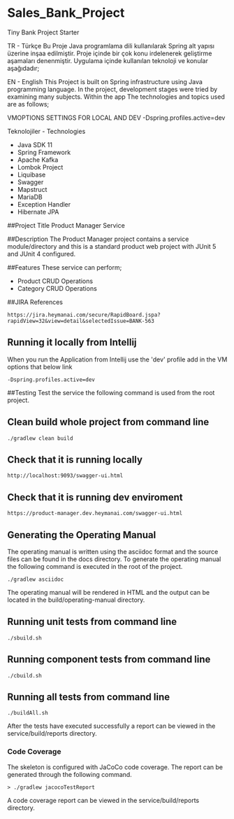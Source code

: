# Sales_Bank_Project
Tiny Bank Project Starter

TR - Türkçe
Bu Proje Java programlama dili kullanılarak Spring alt yapısı üzerine inşaa edilmiştir. 
Proje içinde bir çok konu irdelenerek geliştirme aşamaları denenmiştir. Uygulama içinde
kullanılan teknoloji ve konular aşağıdadır;

EN - English
This Project is built on Spring infrastructure using Java programming language.
In the project, development stages were tried by examining many subjects.
Within the app The technologies and topics used are as follows;



VMOPTIONS SETTINGS FOR LOCAL AND DEV
-Dspring.profiles.active=dev


Teknolojiler - Technologies
- Java SDK 11 
- Spring Framework
- Apache Kafka
- Lombok Project
- Liquibase
- Swagger
- Mapstruct
- MariaDB
- Exception Handler
- Hibernate JPA


##Project Title
Product Manager Service

##Description
The Product Manager project contains a service module/directory and this is a standard product web project with 
JUnit 5 and JUnit 4 configured. 

##Features
These service can perform;
<ul>
<li>Product CRUD Operations</li>
<li>Category CRUD Operations</li>
</ul>
   


##JIRA References
```
https://jira.heymanai.com/secure/RapidBoard.jspa?rapidView=32&view=detail&selectedIssue=BANK-563
```

## Running it locally from Intellij
When you run the Application from Intellij use the 'dev' profile add in the VM options that below link
```
-Dspring.profiles.active=dev 
```

##Testing
Test the service the following command is used from the root project.

## Clean build whole project from command line
```
./gradlew clean build
```

## Check that it is running locally
```
http://localhost:9093/swagger-ui.html
```

## Check that it is running dev enviroment
```
https://product-manager.dev.heymanai.com/swagger-ui.html
```

## Generating the Operating Manual
The operating manual is written using the asciidoc format and the source files can be found in the docs directory.
To generate the operating manual the following command is executed in the root of the project.

```
./gradlew asciidoc
```

The operating manual will be rendered in HTML and the output can be located in the build/operating-manual directory.

## Running unit tests from command line
```
./sbuild.sh
```
## Running component tests from command line
```
./cbuild.sh
```
## Running all tests from command line
```
./buildAll.sh
```

After the tests have executed successfully a report can be viewed in the service/build/reports directory.

### Code Coverage
The skeleton is configured with JaCoCo code coverage.  The report can be generated through the following command.

```
> ./gradlew jacocoTestReport
```

A code coverage report can be viewed in the service/build/reports directory.
